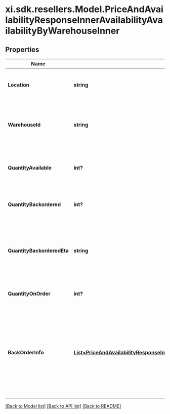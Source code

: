 # xi.sdk.resellers.Model.PriceAndAvailabilityResponseInnerAvailabilityAvailabilityByWarehouseInner

## Properties

Name | Type | Description | Notes
------------ | ------------- | ------------- | -------------
**Location** | **string** | Indicates where (location) the product is available. | [optional] 
**WarehouseId** | **string** | Indicates where (Ingram Warehouse Id) the product is available. | [optional] 
**QuantityAvailable** | **int?** | The quantity of the product available in a given warehouse. | [optional] 
**QuantityBackordered** | **int?** | The quantity of a product backordered in a given warehouse. | [optional] 
**QuantityBackorderedEta** | **string** | The estimated time of arrival of a product that has been backordered in a given warehouse. | [optional] 
**QuantityOnOrder** | **int?** | The quantity of the product on order. | [optional] 
**BackOrderInfo** | [**List&lt;PriceAndAvailabilityResponseInnerAvailabilityAvailabilityByWarehouseInnerBackOrderInfoInner&gt;**](PriceAndAvailabilityResponseInnerAvailabilityAvailabilityByWarehouseInnerBackOrderInfoInner.md) | *Currently, this feature is not available in these countries (Mexico, Turkey, New Zealand, Colombia, Chile, Brazil, Peru, Western Sahara). | [optional] 

[[Back to Model list]](../README.md#documentation-for-models) [[Back to API list]](../README.md#documentation-for-api-endpoints) [[Back to README]](../README.md)

